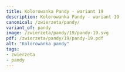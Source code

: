 ```yaml
---
title: Kolorowanka Pandy - wariant 19
description: Kolorowanka Pandy - wariant 19
canonical: /zwierzeta/pandy/
variant_of: pandy
image: /zwierzeta/pandy/19/pandy-19.svg
pdf: /zwierzeta/pandy/19/pandy-19.pdf
alt: "Kolorowanka pandy"
tags:
- zwierzeta
- pandy
---
```

